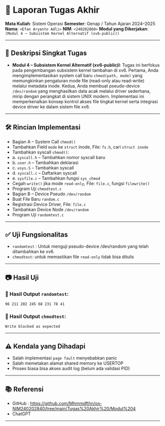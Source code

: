 # 📝 Laporan Tugas Akhir

**Mata Kuliah**: Sistem Operasi
**Semester**: Genap / Tahun Ajaran 2024–2025
**Nama**: `<Efan Aryanto Adli>`
**NIM**: `<240202860>`
**Modul yang Dikerjakan**:
`(Modul 4 – Subsistem Kernel Alternatif (xv6-public))`

---

## 📌 Deskripsi Singkat Tugas

* **Modul 4 – Subsistem Kernel Alternatif (xv6-public)l**:
Tugas ini berfokus pada pengembangan subsistem kernel tambahan di xv6. Pertama, Anda mengimplementasikan system call baru `chmod(path, mode)` yang memungkinkan pengaturan mode file (read-only atau read-write) melalui metadata inode. Kedua, Anda membuat pseudo-device `/dev/random` yang menghasilkan data acak melalui driver sederhana, mirip dengan perangkat di sistem UNIX modern. Implementasi ini memperkenalkan konsep kontrol akses file tingkat kernel serta integrasi device driver ke dalam sistem file xv6.
---

## 🛠️ Rincian Implementasi

* Bagian A – System Call `chmod()`
* Tambahkan Field `mode` ke `struct` inode, File: `fs.h`, cari `struct inode`
* Tambahkan syscall `chmod()`:
* a. `syscall.h` – Tambahkan nomor syscall baru
* b. `user.h` – Tambahkan deklarasi
* c. `usys.S` – Tambahkan syscall
* d. `syscall.c` – Daftarkan syscall
* e. `sysfile.c` – Tambahkan fungsi `sys_chmod`
* Cegah `write()` jika mode `read-only`, File: `file.c`, fungsi `filewrite()`
* Program Uji `chmodtest.c`
* Bagian B – Device Pseudo `/dev/random`
* Buat File Baru `random.c`
* Registrasi Device Driver, File: `file.c`
* Tambahkan Device Node `/dev/random`
* Program Uji `randomtest.c`
---

## ✅ Uji Fungsionalitas

* `randomtest` : Untuk menguji pseudo-device /dev/random yang telah ditambahkan ke xv6.
* `chmodtest`: untuk memastikan file `read-only` tidak bisa ditulis


---

## 📷 Hasil Uji

### 📍 Hasil Output `randomtest`:

```
96 211 202 245 68 231 78 41
```

### 📍 Hasil Output `chmodtest`:

```
Write blocked as expected
```

---

## ⚠️ Kendala yang Dihadapi

* Salah implementasi `page fault` menyebabkan panic
* Salah memetakan alamat shared memory ke USERTOP
* Proses biasa bisa akses audit log (belum ada validasi PID)

---

## 📚 Referensi

* GitHub : https://github.com/Mhmmdfthn/os-NIM240202840/tree/main/Tugas%20Akhir%20/Modul%204
* ChatGPT

---
